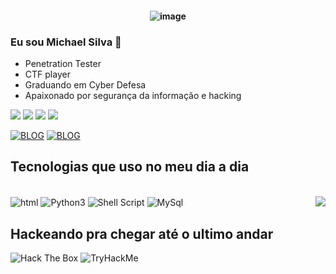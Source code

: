 <h4 align="center">
 
![image](https://i.ytimg.com/vi/Rv8iavwm7eo/maxresdefault.jpg)

### Eu sou Michael Silva 👋

- Penetration Tester
- CTF player
- Graduando em Cyber Defesa
- Apaixonado por segurança da informação e hacking
<div>
<a href="https://github.com/al4xs/" target="_blank"><img src="https://img.shields.io/badge/GitHub-100000?style=for-the-badge&logo=github&logoColor=white" target="_blank"></a> 
<a href="#" target="_blank"><img src="https://img.shields.io/badge/-Instagram-%23E4405F?style=for-the-badge&logo=instagram&logoColor=white" target="_blank"></a>  
<a href = "mailto:al4xs@gmail.com"><img src="https://img.shields.io/badge/-Gmail-%23333?style=for-the-badge&logo=gmail&logoColor=white" target="_blank"></a>
<a href="https://www.linkedin.com/in/michael-al4xs" target="_blank"><img src="https://img.shields.io/badge/-LinkedIn-%230077B5?style=for-the-badge&logo=linkedin&logoColor=white" target="_blank"></a>
</div>

[![BLOG](https://github-readme-stats.vercel.app/api?username=al4xs&theme=radical)](https://github.com/al4xs)
[![BLOG](https://github-readme-stats.vercel.app/api/top-langs/?username=al4xs&layout=compact&langs_count=7&theme=radical&include_all_commits=true)](https://github.com/al4xs)


## Tecnologias que uso no meu dia a dia

<div style="display: inline_block"><br/>
<img align="center" alt="html" src="https://img.shields.io/badge/HTML-239120?style=for-the-badge&logo=html5&logoColor=white"/>
<img align="center" alt="Python3" src="https://img.shields.io/badge/Python-14354C?style=for-the-badge&logo=python&logoColor=white"/>
<img align="center" alt="Shell Script" src="https://img.shields.io/badge/Shell_Script-121011?style=for-the-badge&logo=gnu-bash&logoColor=white"/>
<img align="center" alt="MySql" src="https://img.shields.io/badge/MySQL-00000F?style=for-the-badge&logo=mysql&logoColor=white"/>
<img src="https://i.pinimg.com/originals/26/fd/49/26fd49fa54b204fbaf6301efefd53ae2.gif" weigth=500 align="right")
</div>
<br\>

 ## Hackeando pra chegar at&eacute; o ultimo andar
<img src="http://www.hackthebox.eu/badge/image/348066" alt="Hack The Box">
<img src="https://tryhackme-badges.s3.amazonaws.com/michaelklaan.png" alt="TryHackMe">
